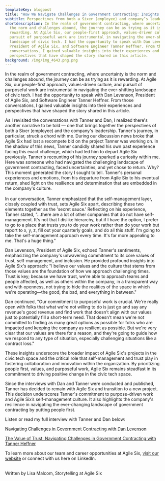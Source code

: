 ```yaml
---
templateKey: blogpost
title: "How We Navigate Challenges in Government Contracting: Insights from Agile Six"
subtitle: Perspectives from both a Sixer (employee) and company’s leadership
shortdescription: In the realm of government contracting, where uncertainty is
  the norm and challenges abound, the journey can be as trying as it is
  rewarding. At Agile Six, our people-first approach, values-driven culture, and
  pursuit of purposeful work are instrumental in navigating the ever-shifting
  landscape of civic tech. I had the opportunity to speak with Dan Levenson,
  President of Agile Six, and Software Engineer Tanner Heffner. From those
  conversations, I gained valuable insights into their experiences and
  perspectives that have shaped the story shared in this article.
background: /img/img_4643.png.png
---
```

In the realm of government contracting, where uncertainty is the norm and challenges abound, the journey can be as trying as it is rewarding. At Agile Six, our people-first approach, values-driven culture, and pursuit of purposeful work are instrumental in navigating the ever-shifting landscape of civic tech. I had the opportunity to speak with Dan Levenson, President of Agile Six, and Software Engineer Tanner Heffner. From those conversations, I gained valuable insights into their experiences and perspectives that have shaped the story shared in this article.

As I revisited the conversations with Tanner and Dan, I realized there's another narrative to be told — one that brings together the perspectives of both a Sixer (employee) and the company's leadership. Tanner's journey, in particular, struck a chord with me. During our discussion news broke that Agile Six had lost a recompete bid on the project Tanner was working on. In the shadow of this news, Tanner candidly shared his own past experience facing this exact challenge, which had led him to depart Agile Six previously. Tanner's recounting of his journey sparked a curiosity within me. Here was someone who had navigated the challenging landscape of government contracting, faced uncertainties, and yet chose to return. Why? This moment generated the story I sought to tell. Tanner's personal experiences and emotions, from his departure from Agile Six to his eventual return, shed light on the resilience and determination that are embedded in the company's culture.\
\
In our conversation, Tanner emphasized that the self-management layer, closely coupled with trust, sets Agile Six apart, describing these two elements together as the 'secret sauce.' Reflecting on his experience, Tanner stated, "...there are a lot of other companies that do not have self-management. It's not that I dislike hierarchy, but if I have the option, I prefer to go to a place that trusts you to do your work rather than do your work but report to x, y, z, fill out your quarterly goals, and do all this stuff. I'm going to take the self-management approach every time. It's far more appealing to me. That's a huge thing."

Dan Levenson, President of Agile Six, echoed Tanner's sentiments, emphasizing the company's unwavering commitment to its core values of trust, self-management, and inclusion. He provided profound insights into Agile Six's approach: "I believe our values and the culture that stems from those values are the foundation of how we approach challenging times. Trust is key; because we have trust, we're able to approach teams and people affected, as well as others within the company, in a transparent way and with openness, not trying to hide the realities of the space in which we're operating—the good, the bad, and everything in between."

Dan continued, "Our commitment to purposeful work is crucial. We're really open with folks that what we're not willing to do is just go and say any revenue's good revenue and find work that doesn't align with our values just to potentially fill a short-term need. That doesn't mean we're not committed to finding as many great options as possible for folks who are impacted and keeping the company as resilient as possible. But we're very clear that our values are there for a reason, and they're going to guide how we respond to any type of situation, especially challenging situations like a contract loss."

These insights underscore the broader impact of Agile Six's projects in the civic tech space and the critical role that self-management and trust play in fostering collaboration and innovation within the organization. By prioritizing people first, values, and purposeful work, Agile Six remains steadfast in its commitment to driving positive change in the civic tech space.

Since the interviews with Dan and Tanner were conducted and published, Tanner has decided to remain with Agile Six and transition to a new project. This decision underscores Tanner's commitment to purpose-driven work and Agile Six’s self-management culture. It also highlights the company's resilience in navigating the ever-changing landscape of government contracting by putting people first.

Listen or read my full interview with Tanner and Dan below:

[Navigating Challenges in Government Contracting with Dan Levenson](https://agile6.com/strategist-for-resilience/)

[The Value of Trust: Navigating Challenges in Government Contracting with Tanner Heffner](https://agile6.com/sixer-spotlight-with-tanner-heffner/)

To learn more about our team and career opportunities at Agile Six, [visit our website](https://agile6.com/careers) or connect with us here on LinkedIn.

\
Written by Lisa Malcom, Storytelling at Agile Six